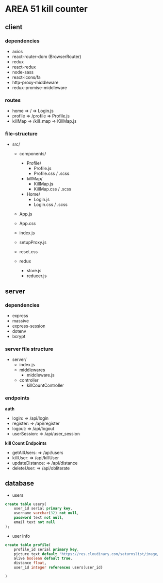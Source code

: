 # AREA 51 kill counter

## client

### dependencies
- axios
- react-router-dom (BrowserRouter)
- redux
- react-redux
- node-sass
- react-icons/fa
- http-proxy-middleware
- redux-promise-middleware

### routes

- home => / => Login.js
- profile => /profile => Profile.js
- killMap => /kill_map => KillMap.js

### file-structure

- src/
    - components/
        - Profile/
            - Profile.js
            - Profile.css / .scss
        - killMap/
            - KillMap.js
            - KillMap.css / .scss
        - Home/
            - Login.js
            - Login.css / .scss
    - App.js
    - App.css
    - index.js
    - setupProxy.js
    
    - reset.css
    - redux
        - store.js
        - reducer.js


## server

### dependencies
- express
- massive
- express-session
- dotenv
- bcrypt

### server file structure
- server/
    - index.js
    - middlewares
        - middleware.js
    - controller
        - killCountController

### endpoints

**auth**

- login: => /api/login
- register: => /api/register
- logout: => /api/logout
- userSession: => /api/user_session

**kill Count Endpoints**

- getAllUsers: => /api/users
- killUser: => /api/killUser
- updateDistance: => /api/distance
- deleteUser: => /api/obliterate

## database

- users

```sql
create table users(
    user_id serial primary key,
    username varchar(32) not null,
    password text not null,
    email text not null
);
```

- user info

```sql
create table profile(
    profile_id serial primary key,
    picture text default 'https://res.cloudinary.com/saturnslist/image/upload/q_auto/v1561159141/kcopfm6ygbyzgdu2mzxb.jpg',
    alive boolean default true,
    distance float,
    user_id integer references users(user_id)

)
```